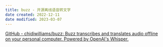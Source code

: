 ```yaml
---
title: buzz - 开源离线语音转文字
date created: 2022-12-11
date modified: 2023-03-07
---
```


[GitHub - chidiwilliams/buzz: Buzz transcribes and translates audio offline on your personal computer. Powered by OpenAI's Whisper.](https://github.com/chidiwilliams/buzz)
